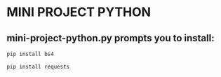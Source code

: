 # MINI PROJECT PYTHON

## mini-project-python.py prompts you to install:

``` bash
pip install bs4

pip install requests
```
